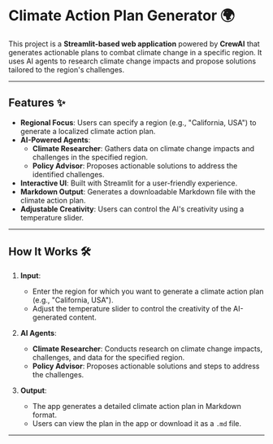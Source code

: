 # Climate Action Plan Generator 🌍

This project is a **Streamlit-based web application** powered by **CrewAI** that generates actionable plans to combat climate change in a specific region. It uses AI agents to research climate change impacts and propose solutions tailored to the region's challenges.

---

## Features ✨

- **Regional Focus**: Users can specify a region (e.g., "California, USA") to generate a localized climate action plan.
- **AI-Powered Agents**:
  - **Climate Researcher**: Gathers data on climate change impacts and challenges in the specified region.
  - **Policy Advisor**: Proposes actionable solutions to address the identified challenges.
- **Interactive UI**: Built with Streamlit for a user-friendly experience.
- **Markdown Output**: Generates a downloadable Markdown file with the climate action plan.
- **Adjustable Creativity**: Users can control the AI's creativity using a temperature slider.

---

## How It Works 🛠️

1. **Input**:
   - Enter the region for which you want to generate a climate action plan (e.g., "California, USA").
   - Adjust the temperature slider to control the creativity of the AI-generated content.

2. **AI Agents**:
   - **Climate Researcher**: Conducts research on climate change impacts, challenges, and data for the specified region.
   - **Policy Advisor**: Proposes actionable solutions and steps to address the challenges.

3. **Output**:
   - The app generates a detailed climate action plan in Markdown format.
   - Users can view the plan in the app or download it as a `.md` file.

---

